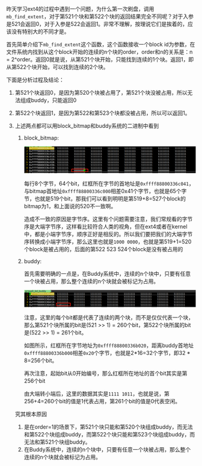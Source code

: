 昨天学习ext4的过程中遇到一个问题，为什么第一次刷盘，调用`mb_find_extent`，对于第521个块和第522个块的返回结果完全不同呢？对于入参是521会返回0，对于入参是522会返回1。非常不理解，按理说它们是挨着的，应该没有特别大的不同才是。

首先简单介绍下`mb_find_extent`这个函数，这个函数接收一个block id为参数，在文件系统内找到从这个block开始的连续的n个块的order，order和n的关系是：n = 2^order。返回0就是说，从第521个块开始，只能找到连续的1个块。返回1，即从第522个块开始，可以找到连续的2个块。

下面是分析过程及结论：

1. 第521个块返回0，是因为第520个块被占用了，第521个块没被占用，所以无法组成buddy，只能返回0

2. 第522个块返回1，是因为第522和第523个块都没被占用，所以可以返回1。

3. 上述两点都可以用block_bitmap和buddy系统的二进制中看到

   1. block_bitmap:

      ![image-20220428000636096](https://github.com/sjc2870/sjc2870.github.io/blob/main/images/block-bitmap.png?raw=true)

      每行8个字节，64个bit，红框所在字节的首地址是`0xffff88800336c041`，与bitmap首地址`0xffff88800336c000`相差0x41个字节，也就是65个字节，也就是519个bit，那我们可以看到明明是第519+8=527个block的bitmap为1，和上面说的520不一致啊。

      造成不一致的原因是字节序。这里有个问题需要注意，我们常规看的字节序是大端字节序，这样看比较符合人类的视角，但在ext4或者在kernel中，都是小端字节序，顺序正好是相反的。所以我们要把我们的大端字节序转换成小端字节序，那么这里也就是`1000 0000`，也就是第519+1=520个block是被占用的，后面的第522 523 524个block是没有被占用的

   2. buddy:

      首先需要明确的一点是，在Buddy系统中，连续的n个块中，只要有任意一个块被占用，那么整个连续的n个块就会被标记为占用。

      ![image-20220428001922583](https://github.com/sjc2870/sjc2870.github.io/blob/main/images/block-buddy.png?raw=true)

      注意，这里的每个bit都是代表了连续的两个块，而不是仅仅代表一个块，那么第521个块所属的bit是(521 >> 1) = 260个bit，第522个块所属的bit是(522 >> 1) = 261个bit。

      如图所示，红框所在字节地址为`0xffff88800336b020`，距离buddy首地址`0xffff88800336b000`相差`0x20`个字节，也就是2*16=32个字节，即32 * 8=256个bit。

      再次注意，起始bit从0开始编号，那么红框所在地址的首个bit其实是第256个bit

      由大端转小端后，这里的数据其实是`1111 1011`，也就是说，第256+4=260个bit的值是1代表占用，第261个bit的值是0代表空闲。

   

   究其根本原因

   1. 是在order=1的场景下，第521个块只能和第520个块组成buddy，而无法和第522个块组成buddy，而第522个块只能和第523个块组成buddy，而无法和第521个块组buddy。
   2. 在Buddy系统中，连续的n个块中，只要有任意一个块被占用，那么整个连续的n个块就会被标记为占用。